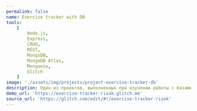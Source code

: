 ```yaml
---
permalink: false
name: Exercise tracker with DB
tools:
    [
        Node.js,
        Express,
        CRUD,
        REST,
        MongoDB,
        MongoDB Atlas,
        Mongoose,
        Glitch
    ]
image: './assets/img/projects/project-exercise-tracker-db'
description: Один из проектов, выполненных при изучении работы с базами данных и сервером на FreeCodeCamp. Планировщик упражнений.
demo_url: 'https://exercise-tracker-risok.glitch.me'
source_url: 'https://glitch.com/edit/#!/exercise-tracker-risok'
---
```

